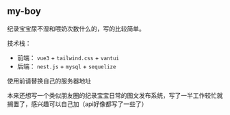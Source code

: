 ## my-boy

纪录宝宝尿不湿和喂奶次数什么的，写的比较简单。

技术栈：
- 前端： `vue3` + `tailwind.css` + `vantui`
- 后端： `nest.js` + `mysql` + `sequelize`

使用前请替换自己的服务器地址

本来还想写一个类似朋友圈的纪录宝宝日常的图文发布系统，写了一半工作较忙就搁置了，感兴趣可以自己加（api好像都写了一些了）

